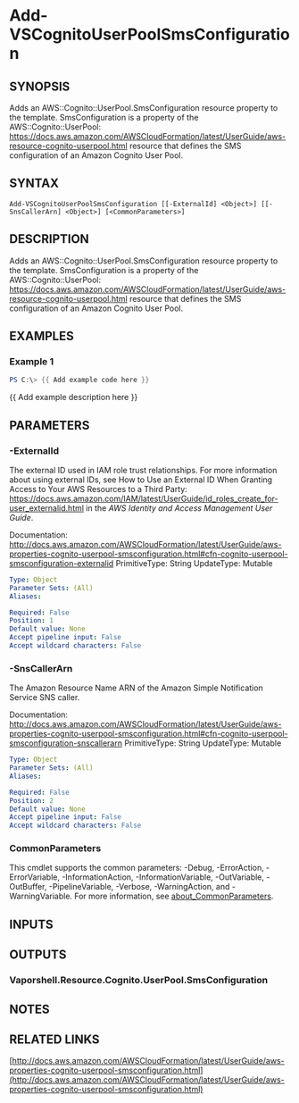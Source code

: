 # Add-VSCognitoUserPoolSmsConfiguration

## SYNOPSIS
Adds an AWS::Cognito::UserPool.SmsConfiguration resource property to the template.
SmsConfiguration is a property of the AWS::Cognito::UserPool: https://docs.aws.amazon.com/AWSCloudFormation/latest/UserGuide/aws-resource-cognito-userpool.html resource that defines the SMS configuration of an Amazon Cognito User Pool.

## SYNTAX

```
Add-VSCognitoUserPoolSmsConfiguration [[-ExternalId] <Object>] [[-SnsCallerArn] <Object>] [<CommonParameters>]
```

## DESCRIPTION
Adds an AWS::Cognito::UserPool.SmsConfiguration resource property to the template.
SmsConfiguration is a property of the AWS::Cognito::UserPool: https://docs.aws.amazon.com/AWSCloudFormation/latest/UserGuide/aws-resource-cognito-userpool.html resource that defines the SMS configuration of an Amazon Cognito User Pool.

## EXAMPLES

### Example 1
```powershell
PS C:\> {{ Add example code here }}
```

{{ Add example description here }}

## PARAMETERS

### -ExternalId
The external ID used in IAM role trust relationships.
For more information about using external IDs, see How to Use an External ID When Granting Access to Your AWS Resources to a Third Party: https://docs.aws.amazon.com/IAM/latest/UserGuide/id_roles_create_for-user_externalid.html in the *AWS Identity and Access Management User Guide*.

Documentation: http://docs.aws.amazon.com/AWSCloudFormation/latest/UserGuide/aws-properties-cognito-userpool-smsconfiguration.html#cfn-cognito-userpool-smsconfiguration-externalid
PrimitiveType: String
UpdateType: Mutable

```yaml
Type: Object
Parameter Sets: (All)
Aliases:

Required: False
Position: 1
Default value: None
Accept pipeline input: False
Accept wildcard characters: False
```

### -SnsCallerArn
The Amazon Resource Name ARN of the Amazon Simple Notification Service SNS caller.

Documentation: http://docs.aws.amazon.com/AWSCloudFormation/latest/UserGuide/aws-properties-cognito-userpool-smsconfiguration.html#cfn-cognito-userpool-smsconfiguration-snscallerarn
PrimitiveType: String
UpdateType: Mutable

```yaml
Type: Object
Parameter Sets: (All)
Aliases:

Required: False
Position: 2
Default value: None
Accept pipeline input: False
Accept wildcard characters: False
```

### CommonParameters
This cmdlet supports the common parameters: -Debug, -ErrorAction, -ErrorVariable, -InformationAction, -InformationVariable, -OutVariable, -OutBuffer, -PipelineVariable, -Verbose, -WarningAction, and -WarningVariable. For more information, see [about_CommonParameters](http://go.microsoft.com/fwlink/?LinkID=113216).

## INPUTS

## OUTPUTS

### Vaporshell.Resource.Cognito.UserPool.SmsConfiguration
## NOTES

## RELATED LINKS

[http://docs.aws.amazon.com/AWSCloudFormation/latest/UserGuide/aws-properties-cognito-userpool-smsconfiguration.html](http://docs.aws.amazon.com/AWSCloudFormation/latest/UserGuide/aws-properties-cognito-userpool-smsconfiguration.html)

